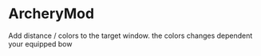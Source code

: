 # ArcheryMod
Add distance / colors to the target window. the colors changes dependent your equipped bow
